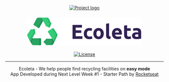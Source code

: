 <p align="center">
  <a href="" rel="noopener">
 <img width=512px height=390px src="https://ik.imagekit.io/nfbjje2exl/ezgif.com-video-to-gif_0hgdnwUOi.gif" alt="Project logo"></a>
</p>

<h3 align="center"><img src="public/assets/icons/logo.svg" alt="Logo Ecoleta"></h3>

<div align="center">

[![License](https://img.shields.io/badge/license-MIT-blue.svg)](/LICENSE)

</div>

---

<p align="center"> Ecoleta - We help people find recycling facilities on <b>easy mode</b>
    <br>
    App Developed during Next Level Week #1 - Starter Path by <a href="https://rocketseat.com.br/">Rocketseat</a>
    <br>
</p>
